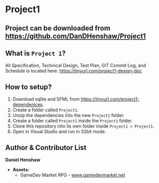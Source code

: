 Project1
==========
Project can be downloaded from https://github.com/DanDHenshaw/Project1
-----------------------------------------------------------------------
What is `Project 1`?
----------------------------
All Specification, Technical Design, Test Plan, GIT Commit Log, and Schedule is located here: https://tinyurl.com/project1-design-doc

How to setup?
----------------------------
1. Download sqlite and SFML from https://tinyurl.com/project1-dependenices.
2. Create a folder called `Project1`.
3. Unzip the dependencies into the new `Project1` folder.
4. Create a folder called `Project1` inside the `Project1` folder.
5. Clone this repository into its own folder inside `Project1 > Project1`.
6. Open in Visual Studio and run in 32bit mode.

Author & Contributor List
-------------------------
**Daniel Henshaw**
- **Assets:**
  - GameDev Market RPG - www.gamedevmarket.net
